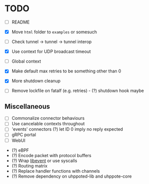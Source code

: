 # TODO

- [ ] README
- [x] Move `html` folder to `examples` or somesuch

- [ ] Check tunnel -> tunnel -> tunnel interop
- [x] Use context for UDP broadcast timeout
- [ ] Global context
- [x] Make default max retries to be something other than 0
- [x] More shutdown cleanup
- [ ] Remove lockfile on fatalf (e.g. retries)
      - (?) shutdown hook maybe

## Miscellaneous

- [ ] Commonalize connector behaviours
- [ ] Use cancelable contexts throughout
- [ ] 'events' connectors
      (?) let ID 0 imply no reply expected
- [ ] gRPC portal
- [ ] WebUI

- (?) eBPF
- (?) Encode packet with protocol buffers
- (?) Wrap [libevent](https://libevent.org) or use syscalls
- (?) Routing matrix
- (?) Replace handler functions with channels
- (?) Remove dependency on uhppoted-lib and uhppote-core

